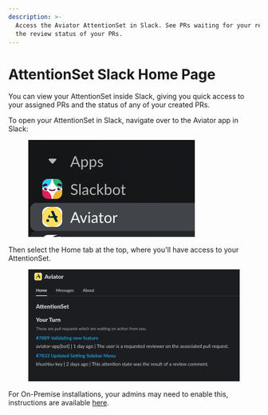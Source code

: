 ```yaml
---
description: >-
  Access the Aviator AttentionSet in Slack. See PRs waiting for your review, and
  the review status of your PRs.
---
```


# AttentionSet Slack Home Page

You can view your AttentionSet inside Slack, giving you quick access to your assigned PRs and the status of any of your created PRs.

To open your AttentionSet in Slack, navigate over to the Aviator app in Slack:

<figure><img src="../.gitbook/assets/image (5).png" alt=""><figcaption></figcaption></figure>

Then select the Home tab at the top, where you'll have access to your AttentionSet.

<figure><img src="../.gitbook/assets/image (2) (1).png" alt=""><figcaption></figcaption></figure>

For On-Premise installations, your admins may need to enable this, instructions are available [here](../manage/on-premise-installation/slack-integration.md#add-in-slack-home-page).
